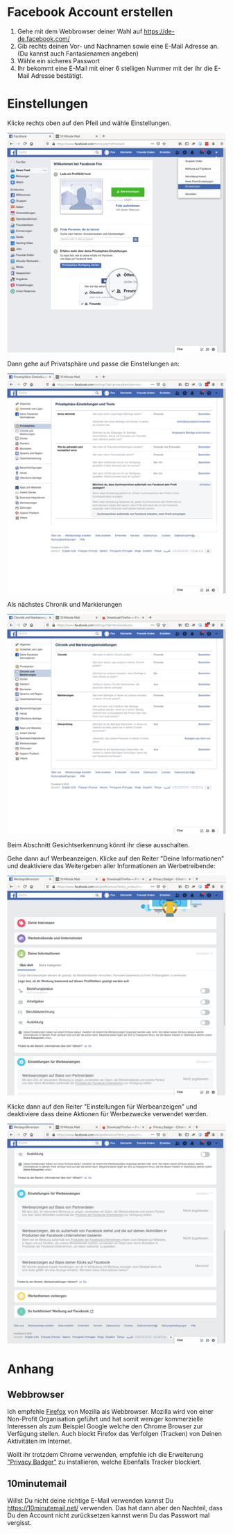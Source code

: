 # Facebook Account erstellen

 1. Gehe mit dem Webbrowser deiner Wahl auf
    https://de-de.facebook.com/
 2. Gib rechts deinen Vor- und Nachnamen sowie eine E-Mail Adresse an.
    (Du kannst auch Fantasienamen angeben)
 3. Wähle ein sicheres Passwort
 4. Ihr bekommt eine E-Mail mit einer 6 stelligen Nummer mit der ihr
    die E-Mail Adresse bestätigt.

# Einstellungen

Klicke rechts oben auf den Pfeil und wähle Einstellungen.

![](einstellungen.png)

Dann gehe auf Privatsphäre und passe die Einstellungen an:

![](einstellungen-privatsphaere.png)

Als nächstes Chronik und Markierungen

![](einstellungen-chronik.png)

Beim Abschnitt Gesichtserkennung könnt ihr diese ausschalten.

Gehe dann auf Werbeanzeigen. Klicke auf den Reiter "Deine Informationen" und
deaktiviere das Weitergeben aller Informationen an Werbetreibende:

![](einstellungen-deine-informationen.png)

Klicke dann auf den Reiter "Einstellungen für Werbeanzeigen" und
deaktiviere dass deine Aktionen für Werbezwecke verwendet werden.

![](einstellungen-werbeanzeigen.png)


# Anhang

## Webbrowser

Ich empfehle [Firefox](https://www.mozilla.org/en-US/firefox/new/) von
Mozilla als Webbrowser. Mozilla wird von einer Non-Profit Organisation
geführt und hat somit weniger kommerzielle Interessen als zum Beispiel
Google welche den Chrome Browser zur Verfügung stellen. Auch blockt
Firefox das Verfolgen (Tracken) von Deinen Aktivitäten im Internet.

Wollt ihr trotzdem Chrome verwenden, empfehle ich die Erweiterung
["Privacy Badger"](https://chrome.google.com/webstore/detail/privacy-badger/pkehgijcmpdhfbdbbnkijodmdjhbjlgp)
zu installieren, welche Ebenfalls Tracker blockiert.

## 10minutemail
Willst Du nicht deine richtige E-Mail verwenden kannst Du
https://10minutemail.net/ verwenden. Das hat dann aber den Nachteil,
dass Du den Account nicht zurücksetzen kannst wenn Du das Passwort mal
vergisst.
